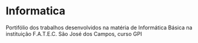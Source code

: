 # Informatica
Portifólio dos trabalhos desenvolvidos na matéria de Informática Básica na instituição F.A.T.E.C. São José dos Campos, curso GPI
